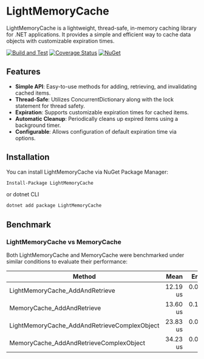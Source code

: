 # LightMemoryCache

LightMemoryCache is a lightweight, thread-safe, in-memory caching library for .NET applications. It provides a simple and efficient way to cache data objects with customizable expiration times.

[![Build and Test](https://github.com/altughan09/LightMemoryCache/actions/workflows/ci.yml/badge.svg)](https://github.com/altughan09/LightMemoryCache/actions/workflows/ci.yml)
[![Coverage Status](https://coveralls.io/repos/github/altughan09/LightMemoryCache/badge.svg?branch=main)](https://coveralls.io/github/altughan09/LightMemoryCache?branch=main)
[![NuGet](https://buildstats.info/nuget/LightMemoryCache)](http://www.nuget.org/packages/LightMemoryCache)

## Features

- **Simple API**: Easy-to-use methods for adding, retrieving, and invalidating cached items.
- **Thread-Safe**: Utilizes ConcurrentDictionary along with the lock statement for thread safety.
- **Expiration**: Supports customizable expiration times for cached items.
- **Automatic Cleanup**: Periodically cleans up expired items using a background timer.
- **Configurable**: Allows configuration of default expiration time via options.

## Installation

You can install LightMemoryCache via NuGet Package Manager:

```bash
Install-Package LightMemoryCache
```

or dotnet CLI

```bash
dotnet add package LightMemoryCache
```

## Benchmark

### LightMemoryCache vs MemoryCache

Both LightMemoryCache and MemoryCache were benchmarked under similar conditions to evaluate their performance:

| Method                                       |     Mean |    Error |   StdDev |
| -------------------------------------------- | -------: | -------: | -------: |
| LightMemoryCache_AddAndRetrieve              | 12.19 us | 0.029 us | 0.027 us |
| MemoryCache_AddAndRetrieve                   | 13.60 us | 0.149 us | 0.116 us |
| LightMemoryCache_AddAndRetrieveComplexObject | 23.83 us | 0.093 us | 0.072 us |
| MemoryCache_AddAndRetrieveComplexObject      | 34.23 us | 0.083 us | 0.077 us |
